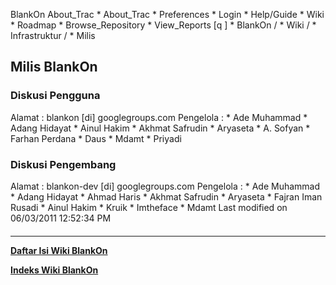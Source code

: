    BlankOn
 About_Trac
    * About_Trac
    * Preferences
    * Login
    * Help/Guide
    * Wiki
    * Roadmap
    * Browse_Repository
    * View_Reports
[q                 ]
    * BlankOn  /
    * Wiki  /
    * Infrastruktur  /
    * Milis
## Milis BlankOn
### Diskusi Pengguna
Alamat : blankon [di] googlegroups.com
Pengelola :
    * Ade Muhammad
    * Adang Hidayat
    * Ainul Hakim
    * Akhmat Safrudin
    * Aryaseta
    * A. Sofyan
    * Farhan Perdana
    * Daus
    * Mdamt
    * Priyadi
### Diskusi Pengembang
Alamat : blankon-dev [di] googlegroups.com
Pengelola :
    * Ade Muhammad
    * Adang Hidayat
    * Ahmad Haris
    * Akhmat Safrudin
    * Aryaseta
    * Fajran Iman Rusadi
    * Ainul Hakim
    * Kruik
    * Imtheface
    * Mdamt
Last modified on 06/03/2011 12:52:34 PM
#### 
    
 
 
 
 
 
---
[**Daftar Isi Wiki BlankOn**](/DaftarIsi/README.md)
 
[**Indeks Wiki BlankOn**](/Indeks.md)

